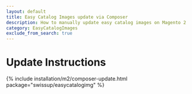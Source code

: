```yaml
---
layout: default
title: Easy Catalog Images update via Composer
description: How to manually update easy catalog images on Magento 2
category: EasyCatalogImages
exclude_from_search: true
---
```


# Update Instructions

{% include installation/m2/composer-update.html package="swissup/easycatalogimg" %}
